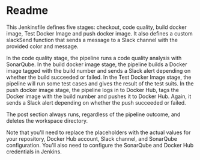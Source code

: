 # Readme

This Jenkinsfile defines five stages: checkout, code quality, build docker image, Test Docker Image and push docker image. It also defines a custom slackSend function that sends a message to a Slack channel with the provided color and message.

In the code quality stage, the pipeline runs a code quality analysis with SonarQube. In the build docker image stage, the pipeline builds a Docker image tagged with the build number and sends a Slack alert depending on whether the build succeeded or failed. In the Test Docker Image stage, the pipeline will run some test cases and gives the result of the test suits. In the push docker image stage, the pipeline logs in to Docker Hub, tags the Docker image with the build number and pushes it to Docker Hub. Again, it sends a Slack alert depending on whether the push succeeded or failed.

The post section always runs, regardless of the pipeline outcome, and deletes the workspace directory.

Note that you'll need to replace the placeholders with the actual values for your repository, Docker Hub account, Slack channel, and SonarQube configuration. You'll also need to configure the SonarQube and Docker Hub credentials in Jenkins.


